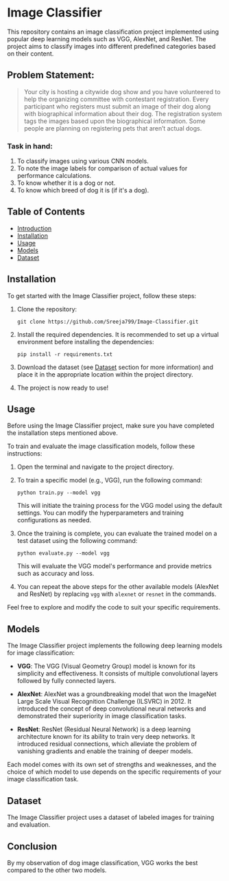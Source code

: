 # Image Classifier

This repository contains an image classification project implemented using popular deep learning models such as VGG, AlexNet, and ResNet. The project aims to classify images into different predefined categories based on their content.

## Problem Statement:

> Your city is hosting a citywide dog show and you have volunteered to help the organizing committee with contestant registration. Every participant who registers must submit an image of their dog along with biographical information about their dog. The registration system tags the images based upon the biographical information. Some people are planning on registering pets that aren’t actual dogs.

### Task in hand:

1. To classify images using various CNN models.
2. To note the image labels for comparison of actual values for performance calculations.
3. To know whether it is a dog or not.
4. To know which breed of dog it is (if it's a dog).


## Table of Contents

- [Introduction](#introduction)
- [Installation](#installation)
- [Usage](#usage)
- [Models](#models)
- [Dataset](#dataset)


## Installation

To get started with the Image Classifier project, follow these steps:

1. Clone the repository:

   ```
   git clone https://github.com/Sreeja799/Image-Classifier.git
   ```

2. Install the required dependencies. It is recommended to set up a virtual environment before installing the dependencies:

   ```
   pip install -r requirements.txt
   ```

3. Download the dataset (see [Dataset](#dataset) section for more information) and place it in the appropriate location within the project directory.

4. The project is now ready to use!

## Usage

Before using the Image Classifier project, make sure you have completed the installation steps mentioned above.

To train and evaluate the image classification models, follow these instructions:

1. Open the terminal and navigate to the project directory.

2. To train a specific model (e.g., VGG), run the following command:

   ```
   python train.py --model vgg
   ```

   This will initiate the training process for the VGG model using the default settings. You can modify the hyperparameters and training configurations as needed.

3. Once the training is complete, you can evaluate the trained model on a test dataset using the following command:

   ```
   python evaluate.py --model vgg
   ```

   This will evaluate the VGG model's performance and provide metrics such as accuracy and loss.

4. You can repeat the above steps for the other available models (AlexNet and ResNet) by replacing `vgg` with `alexnet` or `resnet` in the commands.

Feel free to explore and modify the code to suit your specific requirements.

## Models

The Image Classifier project implements the following deep learning models for image classification:

- **VGG**: The VGG (Visual Geometry Group) model is known for its simplicity and effectiveness. It consists of multiple convolutional layers followed by fully connected layers.

- **AlexNet**: AlexNet was a groundbreaking model that won the ImageNet Large Scale Visual Recognition Challenge (ILSVRC) in 2012. It introduced the concept of deep convolutional neural networks and demonstrated their superiority in image classification tasks.

- **ResNet**: ResNet (Residual Neural Network) is a deep learning architecture known for its ability to train very deep networks. It introduced residual connections, which alleviate the problem of vanishing gradients and enable the training of deeper models.

Each model comes with its own set of strengths and weaknesses, and the choice of which model to use depends on the specific requirements of your image classification task.

## Dataset

The Image Classifier project uses a dataset of labeled images for training and evaluation.

## Conclusion

By my observation of dog image classification, VGG works the best compared to the other two models.
